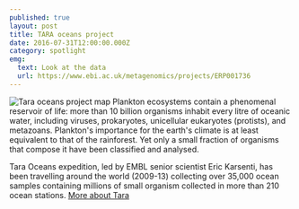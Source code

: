 ```yaml
---
published: true
layout: post
title: TARA oceans project
date: 2016-07-31T12:00:00.000Z
category: spotlight
emg:
  text: Look at the data
  url: https://www.ebi.ac.uk/metagenomics/projects/ERP001736
---
```

![Tara oceans project map]({{site.baseurl}}/assets/media/images/posts/tara_map.png)
Plankton ecosystems contain a phenomenal reservoir of life: more than 10 billion organisms inhabit every litre of oceanic water, including viruses, prokaryotes, unicellular eukaryotes (protists), and metazoans.
Plankton's importance for the earth's climate is at least equivalent to that of the rainforest. Yet only a small fraction of organisms that compose it have been classified and analysed.

Tara Oceans expedition, led by EMBL senior scientist Eric Karsenti, has been travelling around the world (2009-13) collecting over 35,000 ocean samples containing millions of small organism collected in more than 210 ocean stations. [More about Tara][more-tara]

[more-tara]:   https://www.embl.de/tara-oceans/start/
